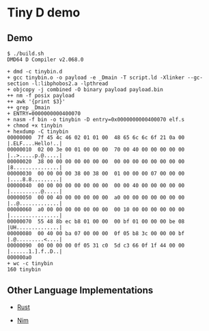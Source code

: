 # Tiny D demo

## Demo

```
$ ./build.sh
DMD64 D Compiler v2.068.0

+ dmd -c tinybin.d
+ gcc tinybin.o -o payload -e _Dmain -T script.ld -Xlinker --gc-section -l:libphobos2.a -lpthread
+ objcopy -j combined -O binary payload payload.bin
++ nm -f posix payload
++ awk '{print $3}'
++ grep _Dmain
+ ENTRY=0000000000400070
+ nasm -f bin -o tinybin -D entry=0x0000000000400070 elf.s
+ chmod +x tinybin
+ hexdump -C tinybin
00000000  7f 45 4c 46 02 01 01 00  48 65 6c 6c 6f 21 0a 00  |.ELF....Hello!..|
00000010  02 00 3e 00 01 00 00 00  70 00 40 00 00 00 00 00  |..>.....p.@.....|
00000020  38 00 00 00 00 00 00 00  00 00 00 00 00 00 00 00  |8...............|
00000030  00 00 00 00 38 00 38 00  01 00 00 00 07 00 00 00  |....8.8.........|
00000040  00 00 00 00 00 00 00 00  00 00 40 00 00 00 00 00  |..........@.....|
00000050  00 00 40 00 00 00 00 00  a0 00 00 00 00 00 00 00  |..@.............|
00000060  a0 00 00 00 00 00 00 00  00 10 00 00 00 00 00 00  |................|
00000070  55 48 8b ec b8 01 00 00  00 bf 01 00 00 00 be 08  |UH..............|
00000080  00 40 00 ba 07 00 00 00  0f 05 b8 3c 00 00 00 bf  |.@.........<....|
00000090  00 00 00 00 0f 05 31 c0  5d c3 66 0f 1f 44 00 00  |......1.].f..D..|
000000a0
+ wc -c tinybin
160 tinybin
```

## Other Language Implementations

- [Rust](http://mainisusuallyafunction.blogspot.de/2015/01/151-byte-static-linux-binary-in-rust.html)

- [Nim](http://hookrace.net/blog/nim-binary-size/)
